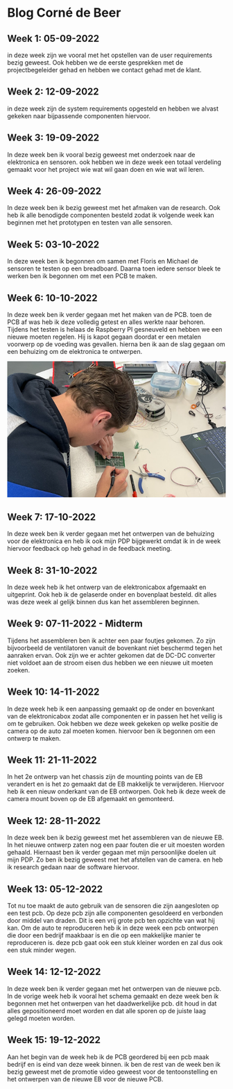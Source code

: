 # Blog Corné de Beer


## Week 1: 05-09-2022

in deze week zijn we vooral met het opstellen van de user requirements bezig geweest. Ook hebben we de eerste gesprekken met de projectbegeleider gehad en hebben we contact gehad met de klant.


## Week 2: 12-09-2022

in deze week zijn de system requirements opgesteld en hebben we alvast gekeken naar bijpassende componenten hiervoor.


## Week 3: 19-09-2022

In deze week ben ik vooral bezig geweest met onderzoek naar de elektronica en sensoren. ook hebben we in deze week een totaal verdeling gemaakt voor het project wie wat wil gaan doen en wie wat wil leren. 


## Week 4: 26-09-2022

In deze week ben ik bezig geweest met het afmaken van de research. Ook heb ik alle benodigde componenten besteld zodat ik volgende week kan beginnen met het prototypen en testen van alle sensoren. 


## Week 5: 03-10-2022

In deze week ben ik begonnen om samen met Floris en Michael de sensoren te testen op een breadboard. Daarna toen iedere sensor bleek te werken ben ik begonnen om met een PCB te maken. 


## Week 6: 10-10-2022

In deze week ben ik verder gegaan met het maken van de PCB. toen de PCB af was heb ik deze volledig getest en alles werkte naar behoren. Tijdens het testen is helaas de Raspberry PI gesneuveld en hebben we een nieuwe moeten regelen. Hij is kapot gegaan doordat er een metalen voorwerp op de voeding was gevallen. hierna ben ik aan de slag gegaan om een behuizing om de elektronica te ontwerpen.

![Soldering Week 6](./images/corneSolder.png)


## Week 7: 17-10-2022

In deze week ben ik verder gegaan met het ontwerpen van de behuizing voor de elektronica en heb ik ook mijn PDP bijgewerkt omdat ik in de week hiervoor feedback op heb gehad in de feedback meeting.

## Week 8: 31-10-2022
In deze week heb ik het ontwerp van de elektronicabox afgemaakt en uitgeprint. Ook heb ik de gelaserde onder en bovenplaat besteld. dit alles was deze week al gelijk binnen dus kan het assembleren beginnen.

## Week 9: 07-11-2022 - Midterm
Tijdens het assembleren ben ik achter een paar foutjes gekomen. Zo zijn bijvoorbeeld de ventilatoren vanuit de bovenkant niet beschermd tegen het aanraken ervan. Ook zijn we er achter gekomen dat de DC-DC converter niet voldoet aan de stroom eisen dus hebben we een nieuwe uit moeten zoeken. 

## Week 10: 14-11-2022
In deze week heb ik een aanpassing gemaakt op de onder en bovenkant van de elektronicabox zodat alle componenten er in passen het het veilig is om te gebruiken. Ook hebben we deze week gekeken op welke positie de camera op de auto zal moeten komen. hiervoor ben ik begonnen om een ontwerp te maken.

## Week 11: 21-11-2022
In het 2e ontwerp van het chassis zijn de mounting points van de EB verandert en is het zo gemaakt dat de EB makkelijk te verwijderen. Hiervoor heb ik een nieuw onderkant van de EB ontworpen. Ook heb ik deze week de camera mount boven op de EB afgemaakt en gemonteerd.

## Week 12: 28-11-2022
In deze week ben ik bezig geweest met het assembleren van de nieuwe EB. In het nieuwe ontwerp zaten nog een paar fouten die er uit moesten worden gehaald. Hiernaast ben ik verder gegaan met mijn persoonlijke doelen uit mijn PDP. Zo ben ik bezig geweest met het afstellen van de camera. en heb ik research gedaan naar de software hiervoor.

## Week 13: 05-12-2022
Tot nu toe maakt de auto gebruik van de sensoren die zijn aangesloten op een test pcb. Op deze pcb zijn alle componenten gesoldeerd en verbonden door middel van draden. Dit is een vrij grote pcb ten opzichte van wat hij kan. Om de auto te reproduceren heb ik in deze week een pcb ontworpen die door een bedrijf maakbaar is en die op een makkelijke manier te reproduceren is. deze pcb gaat ook een stuk kleiner worden en zal dus ook een stuk minder wegen.

## Week 14: 12-12-2022
In deze week ben ik verder gegaan met het ontwerpen van de nieuwe pcb. In de vorige week heb ik vooral het schema gemaakt en deze week ben ik begonnen met het ontwerpen van het daadwerkelijke pcb. dit houd in dat alles gepositioneerd moet worden en dat alle sporen op de juiste laag gelegd moeten worden.

## Week 15: 19-12-2022
Aan het begin van de week heb ik de PCB geordered bij een pcb maak bedrijf en is eind van deze week binnen. ik ben de rest van de week ben ik bezig geweest met de promotie video geweest voor de tentoonstelling en het ontwerpen van de nieuwe EB voor de nieuwe PCB.
